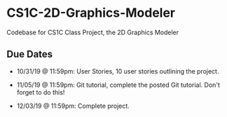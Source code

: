 
# CS1C-2D-Graphics-Modeler

Codebase for CS1C Class Project, the 2D Graphics Modeler

## Due Dates

- 10/31/19 @ 11:59pm: User Stories, 10 user stories outlining the project.


- 11/05/19 @ 11:59pm: Git tutorial, complete the posted Git tutorial. Don't forget to do this!

- 12/03/19 @ 11:59pm: Complete project.
